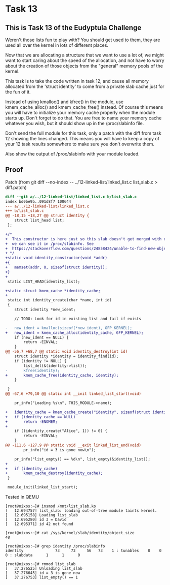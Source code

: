 # Task 13

## This is Task 13 of the Eudyptula Challenge

Weren't those lists fun to play with?  You should get used to them, they
are used all over the kernel in lots of different places.

Now that we are allocating a structure that we want to use a lot of, we
might want to start caring about the speed of the allocation, and not
have to worry about the creation of those objects from the "general"
memory pools of the kernel.

This task is to take the code written in task 12, and cause all memory
allocated from the 'struct identity' to come from a private slab cache
just for the fun of it.

Instead of using kmalloc() and kfree() in the module, use
kmem_cache_alloc() and kmem_cache_free() instead.  Of course this means
you will have to initialize your memory cache properly when the module
starts up.  Don't forget to do that.  You are free to name your memory
cache whatever you wish, but it should show up in the /proc/slabinfo
file.

Don't send the full module for this task, only a patch with the diff
from task 12 showing the lines changed.  This means you will have to
keep a copy of your 12 task results somewhere to make sure you don't
overwrite them.

Also show the output of /proc/slabinfo with your module loaded.


## Proof

Patch (from git diff --no-index -- ../12-linked-list/linked_list.c list_slab.c > diff.patch)

```patch
diff --git a/../12-linked-list/linked_list.c b/list_slab.c
index bd0be9b..091d8f7 100644
--- a/../12-linked-list/linked_list.c
+++ b/list_slab.c
@@ -18,15 +18,27 @@ struct identity {
 	struct list_head list;
 };

+/*
+  This constructor is here just so this slab doesn't get merged with others, and
+  we can see it in /proc/slabinfo. See
+  https://stackoverflow.com/questions/24858424/unable-to-find-new-object-create-with-kmem-cache-create-in-proc-slabinfo
+ */
+static void identity_constructor(void *addr)
+{
+	memset(addr, 0, sizeof(struct identity));
+}
+
 static LIST_HEAD(identity_list);

+static struct kmem_cache *identity_cache;
+
 static int identity_create(char *name, int id)
 {
 	struct identity *new_ident;

 	// TODO: Look for id in existing list and fail if exists

-	new_ident = kmalloc(sizeof(*new_ident), GFP_KERNEL);
+	new_ident = kmem_cache_alloc(identity_cache, GFP_KERNEL);
 	if (new_ident == NULL) {
 		return -EINVAL;
 	}
@@ -56,7 +68,7 @@ static void identity_destroy(int id)
 	struct identity *identity = identity_find(id);
 	if (identity != NULL) {
 		list_del(&(identity->list));
-		kfree(identity);
+		kmem_cache_free(identity_cache, identity);
 	}

 }
@@ -67,6 +79,10 @@ static int __init linked_list_start(void)

 	pr_info("Loading %s\n", THIS_MODULE->name);

+	identity_cache = kmem_cache_create("identity", sizeof(struct identity), 0, 0, identity_constructor);
+	if (identity_cache == NULL)
+		return -ENOMEM;
+
 	if ((identity_create("Alice", 1)) != 0) {
 		return -EINVAL;
 	}
@@ -111,6 +127,9 @@ static void __exit linked_list_end(void)
 		pr_info("id = 3 is gone now\n");

 	pr_info("list_empty() == %d\n", list_empty(&identity_list));
+
+	if (identity_cache)
+		kmem_cache_destroy(identity_cache);
 }

 module_init(linked_list_start);
```

Tested in QEMU

```
[root@nixos:~]# insmod /mnt/list_slab.ko
[   12.694757] list_slab: loading out-of-tree module taints kernel.
[   12.695158] Loading list_slab
[   12.695280] id 3 = David
[   12.695371] id 42 not found

[root@nixos:~]# cat /sys/kernel/slab/identity/object_size
48

[root@nixos:~]# grep identity /proc/slabinfo
identity              73     73     56   73    1 : tunables    0    0    0 : slabdata      1      1      0

[root@nixos:~]# rmmod list_slab
[   37.276525] Unloading list_slab
[   37.276645] id = 3 is gone now
[   37.276753] list_empty() == 1
```
